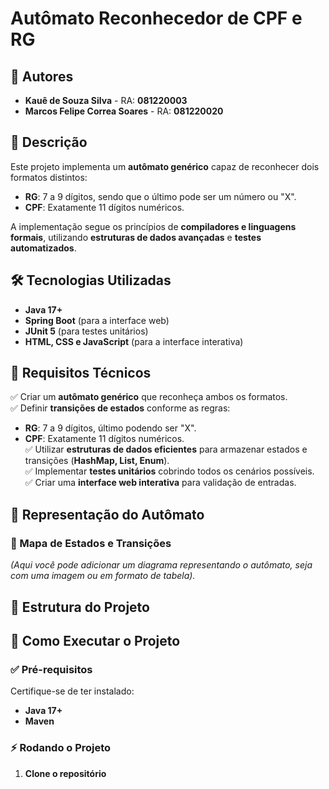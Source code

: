 # **Autômato Reconhecedor de CPF e RG**  

## 📑 Autores  

- **Kauê de Souza Silva** - RA: **081220003**  
- **Marcos Felipe Correa Soares** - RA: **081220020**

## 📌 Descrição  

Este projeto implementa um **autômato genérico** capaz de reconhecer dois formatos distintos:  
- **RG**: 7 a 9 dígitos, sendo que o último pode ser um número ou "X".  
- **CPF**: Exatamente 11 dígitos numéricos.  

A implementação segue os princípios de **compiladores e linguagens formais**, utilizando **estruturas de dados avançadas** e **testes automatizados**.  

## 🛠️ Tecnologias Utilizadas  

- **Java 17+**  
- **Spring Boot** (para a interface web)  
- **JUnit 5** (para testes unitários)  
- **HTML, CSS e JavaScript** (para a interface interativa)  

## 📌 Requisitos Técnicos  

✅ Criar um **autômato genérico** que reconheça ambos os formatos.  
✅ Definir **transições de estados** conforme as regras:  
   - **RG**: 7 a 9 dígitos, último podendo ser "X".  
   - **CPF**: Exatamente 11 dígitos numéricos.  
✅ Utilizar **estruturas de dados eficientes** para armazenar estados e transições (**HashMap, List, Enum**).  
✅ Implementar **testes unitários** cobrindo todos os cenários possíveis.  
✅ Criar uma **interface web interativa** para validação de entradas.  

## 🎨 Representação do Autômato  

### 📍 Mapa de Estados e Transições  
_(Aqui você pode adicionar um diagrama representando o autômato, seja com uma imagem ou em formato de tabela)._  

## 📂 Estrutura do Projeto


## 🚀 Como Executar o Projeto  

### ✅ Pré-requisitos  
Certifique-se de ter instalado:  
- **Java 17+**  
- **Maven**  

### ⚡ Rodando o Projeto  

1. **Clone o repositório**  
   
